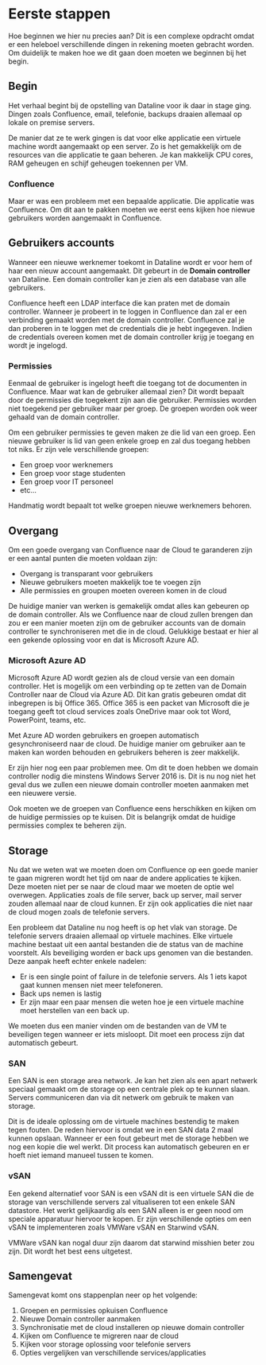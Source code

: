 # Eerste stappen

<!-- TODO: Kan je dit verwerken in het hoofdstuk huidige omgeving. -->
<!-- TODO: Je schrijfwijze hier is ook zoals een stage-verslag. Dient technisch schrijven te worden -->

Hoe beginnen we hier nu precies aan? Dit is een complexe opdracht omdat er een heleboel verschillende dingen in rekening moeten gebracht worden. Om duidelijk te maken hoe we dit gaan doen moeten we beginnen bij het begin.

## Begin

Het verhaal begint bij de opstelling van Dataline voor ik daar in stage ging. Dingen zoals Confluence, email, telefonie, backups draaien allemaal op lokale on premise servers. 

De manier dat ze te werk gingen is dat voor elke applicatie een virtuele machine wordt aangemaakt op een server. Zo is het gemakkelijk om de resources van die applicatie te gaan beheren. Je kan makkelijk CPU cores, RAM geheugen en schijf geheugen toekennen per VM.

### Confluence

Maar er was een probleem met een bepaalde applicatie. Die applicatie was Confluence. 
 Om dit aan te pakken moeten we eerst eens kijken hoe niewue gebruikers worden aangemaakt in Confluence.

## Gebruikers accounts

Wanneer een nieuwe werknemer toekomt in Dataline wordt er voor hem of haar een nieuw account aangemaakt. Dit gebeurt in de **Domain controller** van Dataline. Een domain controller kan je zien als een database van alle gebruikers.  

<!-- TODO: verplaatsen naar Confluence hoofdstuk -->
Confluence heeft een LDAP interface die kan praten met de domain controller. Wanneer je probeert in te loggen in Confluence dan zal er een verbinding gemaakt worden met de domain controller. Confluence zal je dan proberen in te loggen met de credentials die je hebt ingegeven. Indien de credentials overeen komen met de domain controller krijg je toegang en wordt je ingelogd.


### Permissies

Eenmaal de gebruiker is ingelogt heeft die toegang tot de documenten in Confluence. Maar wat kan de gebruiker allemaal zien? Dit wordt bepaalt door de permissies die toegekent zijn aan die gebruiker. Permissies worden niet toegekend per gebruiker maar per groep. De groepen worden ook weer gehaald van de domain controller. 

Om een gebruiker permissies te geven maken ze die lid van een groep. Een nieuwe gebruiker is lid van geen enkele groep en zal dus toegang hebben tot niks. Er zijn vele verschillende groepen:

- Een groep voor werknemers
- Een groep voor stage studenten
- Een groep voor IT personeel
- etc...

Handmatig wordt bepaalt tot welke groepen nieuwe werknemers behoren. 

## Overgang

Om een goede overgang van Confluence naar de Cloud te garanderen zijn er een aantal punten die moeten voldaan zijn:

- Overgang is transparant voor gebruikers
- Nieuwe gebruikers moeten makkelijk toe te voegen zijn
- Alle permissies en groupen moeten overeen komen in de cloud

De huidige manier van werken is gemakelijk omdat alles kan gebeuren op de domain controller. Als we Confluence naar de cloud zullen brengen dan zou er een manier moeten zijn om de gebruiker accounts van de domain controller te synchroniseren met die in de cloud. Gelukkige bestaat er hier al een gekende oplossing voor en dat is Microsoft Azure AD.

<!-- TODO: verwerken in Azure AD hoofdstuk -->

### Microsoft Azure AD

Microsoft Azure AD wordt gezien als de cloud versie van een domain controller. Het is mogelijk om een verbinding op te zetten van de Domain Controller naar de Cloud via Azure AD. Dit kan gratis gebeuren omdat dit inbegrepen is bij Office 365. Office 365 is een packet van Microsoft die je toegang geeft tot cloud services zoals OneDrive maar ook tot Word, PowerPoint, teams, etc.

Met Azure AD worden gebruikers en groepen automatisch gesynchroniseerd naar de cloud. De huidige manier om gebruiker aan te maken kan worden behouden en gebruikers beheren is zeer makkelijk. 

Er zijn hier nog een paar problemen mee. Om dit te doen hebben we domain controller nodig die minstens Windows Server 2016 is. Dit is nu nog niet het geval dus we zullen een nieuwe domain controller moeten aanmaken met een nieuwere versie.

Ook moeten we de groepen van Confluence eens herschikken en kijken om de huidige permissies op te kuisen. Dit is belangrijk omdat de huidige permissies complex te beheren zijn.

<!-- TODO: verwerken in Datastorage hoofdstuk -->

## Storage

Nu dat we weten wat we moeten doen om Confluence op een goede manier te gaan migreren wordt het tijd om naar de andere applicaties te kijken. Deze moeten niet per se naar de cloud maar we moeten de optie wel overwegen. Applicaties zoals de file server, back up server, mail server zouden allemaal naar de cloud kunnen. Er zijn ook applicaties die niet naar de cloud mogen zoals de telefonie servers.

Een probleem dat Dataline nu nog heeft is op het vlak van storage. De telefonie servers draaien allemaal op virtuele machines. Elke virtuele machine bestaat uit een aantal bestanden die de status van de machine voorstelt. Als beveiliging worden er back ups genomen van die bestanden. Deze aanpak heeft echter enkele nadelen:

- Er is een single point of failure in de telefonie servers. Als 1 iets kapot gaat kunnen mensen niet meer telefoneren.
- Back ups nemen is lastig
- Er zijn maar een paar mensen die weten hoe je een virtuele machine moet herstellen van een back up.

We moeten dus een manier vinden om de bestanden van de VM te beveiligen tegen wanneer er iets misloopt. Dit moet een process zijn dat automatisch gebeurt.

### SAN

Een SAN is een storage area network. Je kan het zien als een apart netwerk speciaal gemaakt om de storage op een centrale plek op te kunnen slaan. Servers communiceren dan via dit netwerk om gebruik te maken van storage.

Dit is de ideale oplossing om de virtuele machines bestendig te maken tegen fouten. De reden hiervoor is omdat we in een SAN data 2 maal kunnen opslaan. Wanneer er een fout gebeurt met de storage hebben we nog een kopie die wel werkt. Dit process kan automatisch gebeuren en er hoeft niet iemand manueel tussen te komen.

### vSAN

Een gekend alternatief voor SAN is een vSAN dit is een virtuele SAN die de storage van verschillende servers zal vitualiseren tot een enkele SAN datastore. Het werkt gelijkaardig als een SAN alleen is er geen nood om speciale apparatuur hiervoor te kopen. Er zijn verschillende opties om een vSAN te implementeren zoals VMWare vSAN en Starwind vSAN.

VMWare vSAN kan nogal duur zijn daarom dat starwind misshien beter zou zijn. Dit wordt het best eens uitgetest.

## Samengevat

Samengevat komt ons stappenplan neer op het volgende:

1. Groepen en permissies opkuisen Confluence
2. Nieuwe Domain controller aanmaken
4. Synchronisatie met de cloud installeren op nieuwe domain controller
5. Kijken om Confluence te migreren naar de cloud
6. Kijken voor storage oplossing voor telefonie servers
7. Opties vergelijken van verschillende services/applicaties
